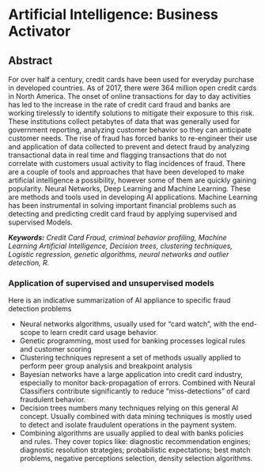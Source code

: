 # Artificial Intelligence: Business Activator

## Abstract

For over half a century, credit cards have been used for everyday purchase in developed countries. As of 2017,  there were 364 million open credit cards in North America. The onset of online transactions for day to day activities has led to the increase in the rate of credit card fraud and banks are working tirelessly to identify solutions to mitigate their exposure to this risk. These institutions collect petabytes of data that was generally used for government reporting, analyzing customer behavior so they can anticipate customer needs. The rise of fraud has forced banks to re-engineer their use and application of data collected to prevent and detect fraud by analyzing transactional data in real time and flagging transactions that do not correlate with customers usual activity to flag incidences of fraud. 
There are a couple of tools and approaches that have been developed to make artificial intelligence a possibility, however some of them are quickly gaining popularity. Neural Networks, Deep Learning and Machine Learning. These are methods and tools used in developing AI applications. Machine Learning has been instrumental in solving important financial problems such as detecting and predicting credit card fraud by applying supervised and supervised Models.

_**Keywords:** Credit Card Fraud, criminal behavior profiling, Machine Learning Artificial Intelligence, Decision trees, clustering techniques, Logistic regression, genetic algorithms, neural networks and outlier detection, R._

### Application of supervised and unsupervised models
Here is an indicative summarization of AI appliance to specific fraud detection problems 
- Neural networks algorithms, usually used for “card watch”, with the end-scope to learn credit card usage behavior. 
- Genetic programming, most used for banking processes logical rules and customer scoring
- Clustering techniques represent a set of methods usually applied to perform peer group analysis and breakpoint analysis
- Bayesian networks have a large application into credit card industry, especially to monitor back-propagation of errors. Combined with Neural Classifiers contribute significantly to reduce “miss-detections” of card fraudulent behavior.
- Decision trees numbers many techniques relying on this general AI concept. Usually combined with data mining techniques is mostly used to detect and isolate fraudulent operations in the payment system.
- Combining algorithms are usually applied to deal with banks policies and rules. They cover topics like: diagnostic recommendation engines; diagnostic resolution strategies; probabilistic expectations; best match problems, negative perceptions selection, density selection algorithms. 
